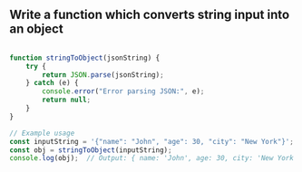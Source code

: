 ## Write a function which converts string input into an object

```js

function stringToObject(jsonString) {
    try {
        return JSON.parse(jsonString);
    } catch (e) {
        console.error("Error parsing JSON:", e);
        return null;
    }
}

// Example usage
const inputString = '{"name": "John", "age": 30, "city": "New York"}';
const obj = stringToObject(inputString);
console.log(obj);  // Output: { name: 'John', age: 30, city: 'New York' }

```